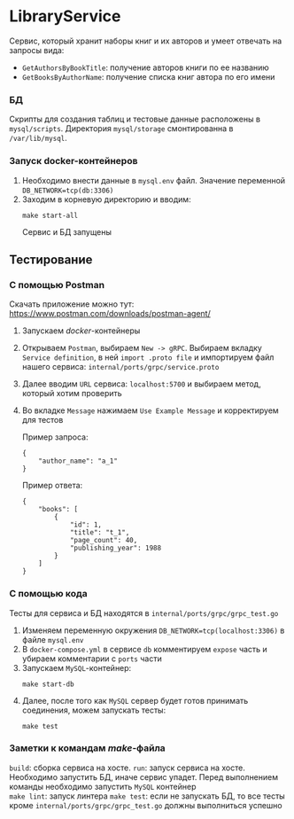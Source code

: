 # LibraryService

Сервис, который хранит наборы книг и их авторов и умеет отвечать
на запросы вида:
* `GetAuthorsByBookTitle`: получение авторов книги по ее названию 
* `GetBooksByAuthorName`: получение списка книг автора по его имени

### БД
Скрипты для создания таблиц и тестовые данные расположены в `mysql/scripts`. 
Директория `mysql/storage` смонтированна в `/var/lib/mysql`.

### Запуск docker-контейнеров
1. Необходимо внести данные в `mysql.env` файл. Значение переменной 
`DB_NETWORK=tcp(db:3306)`
2. Заходим в корневую директорию и вводим: 
    ```
    make start-all
    ```
   Сервис и БД запущены

## Тестирование
### С помощью Postman
Скачать приложение можно тут: https://www.postman.com/downloads/postman-agent/
1. Запускаем *docker*-контейнеры
2. Открываем `Postman`, выбираем `New -> gRPC`.
Выбираем вкладку `Service definition`, в ней `import .proto file` и импортируем
файл нашего сервиса: `internal/ports/grpc/service.proto`
3. Далее вводим `URL` сервиса: `localhost:5700` и выбираем метод, который хотим 
проверить
4. Во вкладке `Message` нажимаем `Use Example Message` и корректируем для тестов

   Пример запроса:
   ```
   {
       "author_name": "a_1"
   }
   ```
   
   Пример ответа:
   ```
   {
       "books": [
           {
               "id": 1,
               "title": "t_1",
               "page_count": 40,
               "publishing_year": 1988
           }
       ]
   }
   ```

### С помощью кода
Тесты для сервиса и БД находятся в `internal/ports/grpc/grpc_test.go`
1. Изменяем переменную окружения `DB_NETWORK=tcp(localhost:3306)` в файле `mysql.env`
2. В `docker-compose.yml` в сервисе `db` комментируем `expose` часть и
убираем комментарии с `ports` части
3. Запускаем `MySQL`-контейнер:
   ```
   make start-db
   ```
4. Далее, после того как `MySQL` сервер будет готов принимать соединения, можем 
запускать тесты:
   ```
   make test
   ```
### Заметки к командам *make*-файла
   `build`: сборка сервиса на хосте.
   `run`: запуск сервиса на хосте. Необходимо запустить БД, иначе сервис упадет.
   Перед выполнением команды необходимо запустить `MySQL` контейнер \
   `make lint`: запуск линтера
   `make test`: если не запускать БД, то все тесты кроме `internal/ports/grpc/grpc_test.go` должны выполниться успешно
